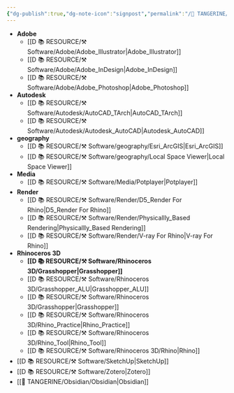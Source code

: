 ```yaml
---
{"dg-publish":true,"dg-note-icon":"signpost","permalink":"/🍊 TANGERINE/Waypoint/Software/","dgPassFrontmatter":true,"noteIcon":"signpost","created":"2024-11-01T20:45:03.250+08:00","updated":"2024-11-05T23:44:26.930+08:00"}
---
```


- **Adobe**
	- [[D 📚 RESOURCE/⚒️ Software/Adobe/Adobe_Illustrator\|Adobe_Illustrator]]
	- [[D 📚 RESOURCE/⚒️ Software/Adobe/Adobe_InDesign\|Adobe_InDesign]]
	- [[D 📚 RESOURCE/⚒️ Software/Adobe/Adobe_Photoshop\|Adobe_Photoshop]]
- **Autodesk**
	- [[D 📚 RESOURCE/⚒️ Software/Autodesk/AutoCAD_TArch\|AutoCAD_TArch]]
	- [[D 📚 RESOURCE/⚒️ Software/Autodesk/Autodesk_AutoCAD\|Autodesk_AutoCAD]]
- **geography**
	- [[D 📚 RESOURCE/⚒️ Software/geography/Esri_ArcGIS\|Esri_ArcGIS]]
	- [[D 📚 RESOURCE/⚒️ Software/geography/Local Space Viewer\|Local Space Viewer]]
- **Media**
	- [[D 📚 RESOURCE/⚒️ Software/Media/Potplayer\|Potplayer]]
- **Render**
	- [[D 📚 RESOURCE/⚒️ Software/Render/D5_Render For Rhino\|D5_Render For Rhino]]
	- [[D 📚 RESOURCE/⚒️ Software/Render/Physicallly_Based Rendering\|Physicallly_Based Rendering]]
	- [[D 📚 RESOURCE/⚒️ Software/Render/V-ray For Rhino\|V-ray For Rhino]]
- **Rhinoceros 3D**
	- **[[D 📚 RESOURCE/⚒️ Software/Rhinoceros 3D/Grasshopper\|Grasshopper]]**
	- [[D 📚 RESOURCE/⚒️ Software/Rhinoceros 3D/Grasshopper_ALU\|Grasshopper_ALU]]
	- [[D 📚 RESOURCE/⚒️ Software/Rhinoceros 3D/Grasshopper\|Grasshopper]]
	- [[D 📚 RESOURCE/⚒️ Software/Rhinoceros 3D/Rhino_Practice\|Rhino_Practice]]
	- [[D 📚 RESOURCE/⚒️ Software/Rhinoceros 3D/Rhino_Tool\|Rhino_Tool]]
	- [[D 📚 RESOURCE/⚒️ Software/Rhinoceros 3D/Rhino\|Rhino]]
- [[D 📚 RESOURCE/⚒️ Software/SketchUp\|SketchUp]]
- [[D 📚 RESOURCE/⚒️ Software/Zotero\|Zotero]]
- [[🍊 TANGERINE/Obsidian/Obsidian\|Obsidian]]